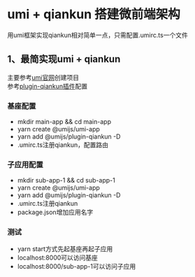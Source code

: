 # umi + qiankun 搭建微前端架构

用umi框架实现qiankun相对简单一点，只需配置.umirc.ts一个文件  

## 1、最简实现umi + qiankun  

主要参考[umi官网](https://umijs.org/zh-CN/docs/getting-started)创建项目  
参考[plugin-qiankun插件](https://umijs.org/zh-CN/plugins/plugin-qiankun#%E4%B8%BB%E5%BA%94%E7%94%A8%E9%85%8D%E7%BD%AE)配置    

### 基座配置

* mkdir main-app && cd main-app  
* yarn create @umijs/umi-app
* yarn add @umijs/plugin-qiankun -D
* .umirc.ts注册qiankun，配置路由  

### 子应用配置

* mkdir sub-app-1 && cd sub-app-1  
* yarn create @umijs/umi-app
* yarn add @umijs/plugin-qiankun -D
* .umirc.ts注册qiankun  
* package.json增加应用名字  

### 测试

* yarn start方式先起基座再起子应用  
* localhost:8000可以访问基座
* localhost:8000/sub-app-1可以访问子应用  